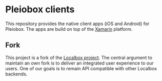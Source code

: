 Pleiobox clients
================
This repository provides the native client apps (iOS and Android) for Pleiobox. The apps are build on top of the [Xamarin](https://www.xamarin.com) platform.

Fork
----
This project is a fork of the [Localbox project](http://www.wijdelenveilig.org/). The central argument to maintain an own fork is to deliver an integrated user experience to our users. One of our goals is to remain API compatible with other Localbox backends.
